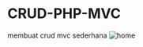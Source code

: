 # CRUD-PHP-MVC
membuat crud mvc sederhana
![home](https://user-images.githubusercontent.com/43022529/68524873-68b71880-02fe-11ea-84a3-a78599b30270.png)
